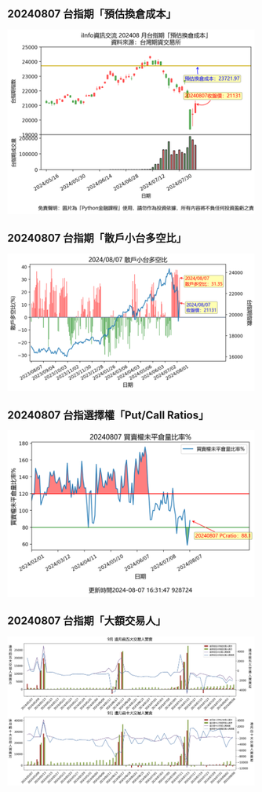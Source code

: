 ## 20240807 台指期「預估換倉成本」
![](images/txfcost.png)

## 20240807 台指期「散戶小台多空比」
![](images/bbiri.png)

## 20240807 台指選擇權「Put/Call Ratios」
![](images/pcratio.png)

## 20240807 台指期「大額交易人」
![](images/blocktrade.png)

